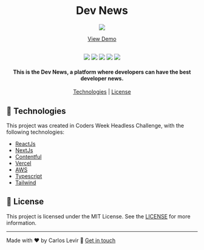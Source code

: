   <h1 align="center">
    Dev News
</h1>

<p align="center">
<img src="https://i.ibb.co/0CzLXcF/Captura-de-Tela-2022-05-09-a-s-20-52-12.png">
</p>

<p align="center">
  <a href="https://coders-news-eight.vercel.app/">View Demo</a>
</p>

<p align="center">
  <br>
  <img src="https://img.shields.io/github/languages/top/carloslevir/coders-news">
  <img src="https://img.shields.io/github/issues/carloslevir/coders-news">
  <img src="https://img.shields.io/github/forks/carloslevir/coders-news">
  <img src="https://img.shields.io/github/stars/carloslevir/coders-news">
  <img src="https://img.shields.io/github/license/carloslevir/coders-news">
</p>

<h4 align="center">
  This is the Dev News, a platform where developers can have the best developer news.
</h4>

<p align="center">
  <a href="#rocket-technologies">Technologies</a> | <a href="#memo-license">License</a>
</p>


## :rocket: Technologies

This project was created in Coders Week Headless Challenge, with the following technologies:

- [ReactJs](https://reactjs.org/)
- [NextJs](https://nextjs.org/)
- [Contentful](https://www.contentful.com/)
- [Vercel](https://vercel.com/)
- [AWS](https://aws.amazon.com/)
- [Typescript](https://www.typescriptlang.org/)
- [Tailwind](https://tailwindcss.com/)

## :memo: License

This project is licensed under the MIT License. See the [LICENSE](https://opensource.org/licenses/MIT) for more information.

---

Made with ♥ by Carlos Levir :wave: [Get in touch](https://www.linkedin.com/in/carlos-levir/)
